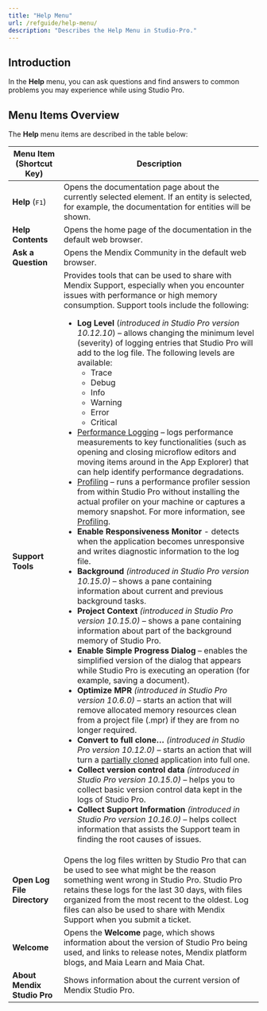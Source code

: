 ```yaml
---
title: "Help Menu"
url: /refguide/help-menu/
description: "Describes the Help Menu in Studio-Pro."
---
```


## Introduction

In the **Help** menu, you can ask questions and find answers to common problems you may experience while using Studio Pro. 

## Menu Items Overview

The **Help** menu items are described in the table below:

| Menu Item (Shortcut Key) | Description |
|--------------------------|-------------|
| **Help** (<kbd>F1</kbd>) | Opens the documentation page about the currently selected element. If an entity is selected, for example, the documentation for entities will be shown. |
| **Help Contents** | Opens the home page of the documentation in the default web browser. |
| **Ask a Question** | Opens the Mendix Community in the default web browser.  |
| **Support Tools** | Provides tools that can be used to share with Mendix Support, especially when you encounter issues with performance or high memory consumption. Support tools include the following: <br><ul><li>**Log Level** (*introduced in Studio Pro version 10.12.10*) – allows changing the minimum level (severity) of logging entries that Studio Pro will add to the log file. The following levels are available:<br><ul><li>Trace</li><li>Debug</li><li>Info</li><li>Warning</li><li>Error</li><li>Critical</li></ul></li><li>[Performance Logging](/refguide/performance-logging/) – logs performance measurements to key functionalities (such as opening and closing microflow editors and moving items around in the App Explorer) that can help identify performance degradations.</li> <li>[Profiling](/refguide/profiling/) – runs a performance profiler session from within Studio Pro without installing the actual profiler on your machine or captures a memory snapshot. For more information, see [Profiling](/refguide/profiling/).  </li><li>**Enable Responsiveness Monitor** - detects when the application becomes unresponsive and writes diagnostic information to the log file. </li><li>**Background** *(introduced in Studio Pro version 10.15.0)* – shows a pane containing information about current and previous background tasks.</li><li>**Project Context** *(introduced in Studio Pro version 10.15.0)* – shows a pane containing information about part of the background memory of Studio Pro.</li><li>**Enable Simple Progress Dialog** – enables the simplified version of the dialog that appears while Studio Pro is executing an operation (for example, saving a document).</li> <li>**Optimize MPR** *(introduced in Studio Pro version 10.6.0)* – starts an action that will remove allocated memory resources clean from a project file (.mpr) if they are from no longer required.</li><li>**Convert to full clone…** *(introduced in Studio Pro version 10.12.0)* – starts an action that will turn a [partially cloned](/refguide/clone-type/)  application into full one.</li><li>**Collect version control data** *(introduced in Studio Pro version 10.15.0)* – helps you to collect basic version control data kept in the logs of Studio Pro.</li><li>**Collect Support Information** *(introduced in Studio Pro version 10.16.0)* – helps collect information that assists the Support team in finding the root causes of issues.</li></ul> |
| **Open Log File Directory** | Opens the log files written by Studio Pro that can be used to see what might be the reason something went wrong in Studio Pro. Studio Pro retains these logs for the last 30 days, with files organized from the most recent to the oldest. Log files can also be used to share with Mendix Support when you submit a ticket. |
| **Welcome** | Opens the **Welcome** page, which shows information about the version of Studio Pro being used, and links to release notes, Mendix platform blogs, and Maia Learn and  Maia Chat. |
| **About Mendix Studio Pro** | Shows information about the current version of Mendix Studio Pro. |
